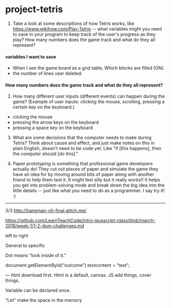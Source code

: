 # project-tetris

1) Take a look at some descriptions of how Tetris works, like https://www.wikihow.com/Play-Tetris -- what variables might you need to save in your program to keep track of the user's progress as they play? How many numbers does the game track and what do they all represent?

#### variables I want to save
- When I see the game board as a grid table, Which blocks are filled (ON).
- the number of lines user deleted.

#### How many numbers does the game track and what do they all represent?



2) How many different user inputs (different events) can happen during the game? (Example of user inputs: clicking the mouse, scrolling, pressing a certain key on the keyboard.)

- clicking the mouse
- pressing the arrow keys on the keyboard
- pressing a space key on the keyboard

3) What are some decisions that the computer needs to make during Tetris? Think about cause and effect, and just make notes on this in plain English, doesn't need to be code yet. Like "if [this happens], then the computer should [do this]."

4) Paper prototyping is something that professional game developers actually do! They cut out pieces of paper and simulate the game they have an idea for by moving around bits of paper along with another friend to help them test it. It might feel silly but it really works!! It helps you get into problem-solving mode and break down the big idea into the little details -- just like what you need to do as a programmer. I say try it! :)

<hr>

3/3
http://hangman-v0-final.glitch.me/

https://github.com/LearnTeachCode/intro-javascript-class/blob/march-2018/week-1/1-2-dom-challenges.md

left to right

General to specific

Dot means “look inside of it.”

document.getElementById(“outcome”).textcontent = “test”;

— html download first. Html is a default, canvas. JS add things, cover things.

Variable can be declared once.

“Let” make the space in the memory

